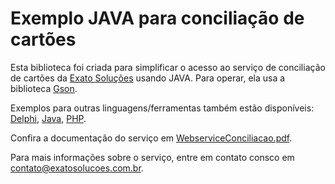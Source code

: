 # Exemplo JAVA para conciliação de cartões
Esta biblioteca foi criada para simplificar o acesso ao serviço de conciliação de cartões da [Exato Soluções](https://exatosolucoes.com.br) usando JAVA. Para operar, ela usa a biblioteca [Gson](https://github.com/google/gson).

Exemplos para outras linguagens/ferramentas também estão disponíveis:
[Delphi](https://github.com/ExatoSolucoes/wxexatodelphi), 
[Java](https://github.com/ExatoSolucoes/wsexatojava), 
[PHP](https://github.com/ExatoSolucoes/wsexatophp).

Confira a documentação do serviço em [WebserviceConciliacao.pdf](https://exatoapps.com.br/docs/WebserviceConciliacao.pdf).

Para mais informações sobre o serviço, entre em contato consco em [contato@exatosolucoes.com.br](mailto:contato@exatosolucoes.com.br). 